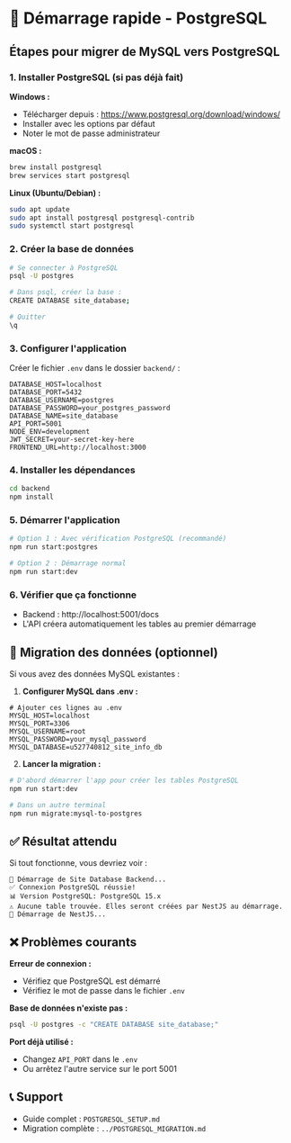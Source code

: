 # 🚀 Démarrage rapide - PostgreSQL

## Étapes pour migrer de MySQL vers PostgreSQL

### 1. Installer PostgreSQL (si pas déjà fait)

**Windows :**
- Télécharger depuis : https://www.postgresql.org/download/windows/
- Installer avec les options par défaut
- Noter le mot de passe administrateur

**macOS :**
```bash
brew install postgresql
brew services start postgresql
```

**Linux (Ubuntu/Debian) :**
```bash
sudo apt update
sudo apt install postgresql postgresql-contrib
sudo systemctl start postgresql
```

### 2. Créer la base de données

```bash
# Se connecter à PostgreSQL
psql -U postgres

# Dans psql, créer la base :
CREATE DATABASE site_database;

# Quitter
\q
```

### 3. Configurer l'application

Créer le fichier `.env` dans le dossier `backend/` :

```env
DATABASE_HOST=localhost
DATABASE_PORT=5432
DATABASE_USERNAME=postgres
DATABASE_PASSWORD=your_postgres_password
DATABASE_NAME=site_database
API_PORT=5001
NODE_ENV=development
JWT_SECRET=your-secret-key-here
FRONTEND_URL=http://localhost:3000
```

### 4. Installer les dépendances

```bash
cd backend
npm install
```

### 5. Démarrer l'application

```bash
# Option 1 : Avec vérification PostgreSQL (recommandé)
npm run start:postgres

# Option 2 : Démarrage normal
npm run start:dev
```

### 6. Vérifier que ça fonctionne

- Backend : http://localhost:5001/docs
- L'API créera automatiquement les tables au premier démarrage

## 🔄 Migration des données (optionnel)

Si vous avez des données MySQL existantes :

1. **Configurer MySQL dans .env :**
```env
# Ajouter ces lignes au .env
MYSQL_HOST=localhost
MYSQL_PORT=3306
MYSQL_USERNAME=root
MYSQL_PASSWORD=your_mysql_password
MYSQL_DATABASE=u527740812_site_info_db
```

2. **Lancer la migration :**
```bash
# D'abord démarrer l'app pour créer les tables PostgreSQL
npm run start:dev

# Dans un autre terminal
npm run migrate:mysql-to-postgres
```

## ✅ Résultat attendu

Si tout fonctionne, vous devriez voir :
```
🚀 Démarrage de Site Database Backend...
✅ Connexion PostgreSQL réussie!
📊 Version PostgreSQL: PostgreSQL 15.x
⚠️ Aucune table trouvée. Elles seront créées par NestJS au démarrage.
🎯 Démarrage de NestJS...
```

## ❌ Problèmes courants

**Erreur de connexion :**
- Vérifiez que PostgreSQL est démarré
- Vérifiez le mot de passe dans le fichier `.env`

**Base de données n'existe pas :**
```bash
psql -U postgres -c "CREATE DATABASE site_database;"
```

**Port déjà utilisé :**
- Changez `API_PORT` dans le `.env`
- Ou arrêtez l'autre service sur le port 5001

## 📞 Support

- Guide complet : `POSTGRESQL_SETUP.md`
- Migration complète : `../POSTGRESQL_MIGRATION.md` 
